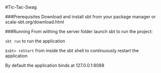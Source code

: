 #Tic-Tac-Swag

###Prerequisites
Download and install sbt from your package manager or scala-sbt.org/download.html

###Running
From withing the server folder launch sbt to run the project:

`sbt run` to run the application

`$sbt> reStart` from inside the sbt shell to continuously restart the application

By default the application binds at 127.0.0.1:8088